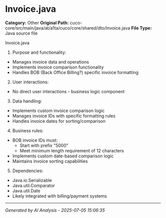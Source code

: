 # Invoice.java

**Category:** Other
**Original Path:** cuco-core/src/main/java/at/a1ta/cuco/core/shared/dto/Invoice.java
**File Type:** Java source file

Invoice.java

1. Purpose and functionality:
- Manages invoice data and operations
- Implements invoice comparison functionality
- Handles BOB (Back Office Billing?) specific invoice formatting

2. User interactions:
- No direct user interactions - business logic component

3. Data handling:
- Implements custom invoice comparison logic
- Manages invoice IDs with specific formatting rules
- Handles invoice dates for sorting/comparison

4. Business rules:
- BOB invoice IDs must:
  - Start with prefix "5000"
  - Meet minimum length requirement of 12 characters
- Implements custom date-based comparison logic
- Maintains invoice sorting capabilities

5. Dependencies:
- Java.io.Serializable
- Java.util.Comparator
- Java.util.Date
- Likely integrated with billing/payment systems

---
*Generated by AI Analysis - 2025-07-05 15:06:35*
